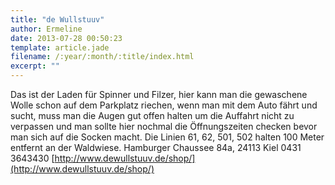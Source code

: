 ```yaml
---
title: "de Wullstuuv"
author: Ermeline
date: 2013-07-28 00:50:23
template: article.jade
filename: /:year/:month/:title/index.html
excerpt: ""
---
```


Das ist der Laden für Spinner und Filzer, hier kann man die gewaschene
Wolle schon auf dem Parkplatz riechen, wenn man mit dem Auto fährt und
sucht, muss man die Augen gut offen halten um die Auffahrt nicht zu
verpassen und man sollte hier nochmal die Öffnungszeiten checken bevor
man sich auf die Socken macht. Die Linien 61, 62, 501, 502 halten 100
Meter entfernt an der Waldwiese. Hamburger Chaussee 84a, 24113 Kiel 0431
3643430
[http://www.dewullstuuv.de/shop/](http://www.dewullstuuv.de/shop/)
